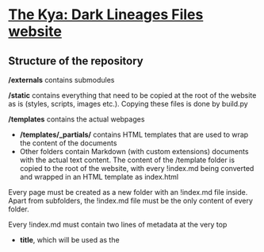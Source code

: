 # [The Kya: Dark Lineages Files website](https://kyadlfiles.github.io)

## Structure of the repository
**/externals** contains submodules 

**/static** contains everything that need to be copied at the root of the website as is (styles, scripts, images etc.).  Copying these files is done by build.py  

**/templates** contains the actual webpages  
- **/templates/_partials/** contains HTML templates that are used to wrap the content of the documents
- Other folders contain Markdown (with custom extensions) documents with the actual text content. The content of the /template folder is copied to the root of the website, with every !index.md being converted and wrapped in an HTML template as index.html 

Every page must be created as a new folder with an !index.md file inside. Apart from subfolders, the !index.md file must be the only content of every folder.

Every !index.md must contain two lines of metadata at the very top
 - **title**, which will be used as the <title> in the HTML, as the title in the header, and will appear in the navigation links at the top of the page
 - **template**, which indicates which file in */templates/_partials* the document will be wrapped in
 
When the build script is run, it will output to **/_site** (which is in .gitignore)
 
## Important 
This website is made possible by the awesome community we built and the efforts of individuals who love to thinker with and study how Kya: DL works  
The content on this website is distributed under the [Creative Commons Attribution-NonCommercial-ShareAlike 4.0 International (CC BY-NC-SA 4.0) license](https://creativecommons.org/licenses/by-nc-sa/4.0/)
